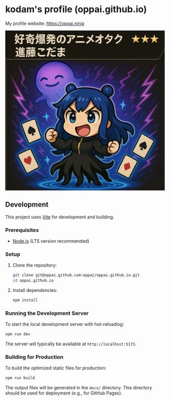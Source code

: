 # kodam's profile (oppai.github.io)

My profile website: https://oppai.ninja

<img src="./public/assets/golden-image.png">

## Development

This project uses [Vite](https://vitejs.dev/) for development and building.

### Prerequisites

*   [Node.js](https://nodejs.org/) (LTS version recommended)

### Setup

1.  Clone the repository:
    ```bash
    git clone git@oppai.github.com:oppai/oppai.github.io.git
    cd oppai.github.io
    ```
2.  Install dependencies:
    ```bash
    npm install
    ```

### Running the Development Server

To start the local development server with hot-reloading:

```bash
npm run dev
```

The server will typically be available at `http://localhost:5173`.

### Building for Production

To build the optimized static files for production:

```bash
npm run build
```

The output files will be generated in the `docs/` directory. This directory should be used for deployment (e.g., for GitHub Pages).

